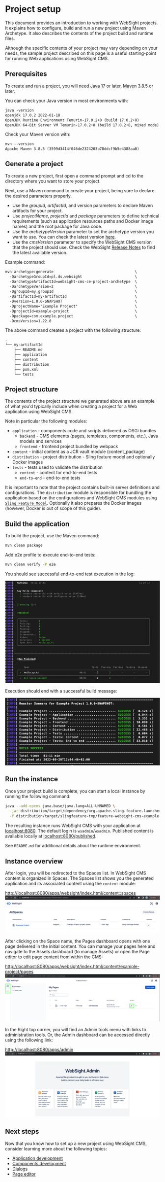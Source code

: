 # Project setup

This document provides an introduction to working with WebSight projects. It explains how to configure, build and run a new project using Maven Archetype. It also describes the contents of the project build and runtime files.

Although the specific contents of your project may vary depending on your needs, the sample project described on this page is a useful starting-point for running Web applications using WebSight CMS.


## Prerequisites
To create and run a project, you will need [Java 17](https://adoptium.net/) or later, [Maven](https://maven.apache.org/) 3.8.5 or later.

You can check your Java version in most environments with:

```
java -version
openjdk 17.0.2 2022-01-18
OpenJDK Runtime Environment Temurin-17.0.2+8 (build 17.0.2+8)
OpenJDK 64-Bit Server VM Temurin-17.0.2+8 (build 17.0.2+8, mixed mode)
```

Check your Maven version with:

```
mvn --version
Apache Maven 3.8.5 (3599d3414f046de2324203b78ddcf9b5e4388aa0)
```

## Generate a project
To create a new project, first open a command prompt and cd to the directory where you want to store your project.

Next, use a Maven command to create your project, being sure to declare the desired parameters properly.

- Use the _groupId_, _artifactId_, and version parameters to declare Maven artifacts for your project. 
- Use _projectName_, _projectId_ and _package_ parameters to define technical requirements (such as application resources paths and Docker image names) and the root package for Java code.
- Use the _archetypeVersion_ parameter to set the archetype version you want to use. You can check the latest version [here](https://search.maven.org/search?q=g:pl.ds.websight%20a:websight-cms-ce-project-archetype).
- Use the _cmsVersion_ parameter to specify the WebSight CMS version that the project should use. Check the WebSight [Release Notes](/cms/release-notes/websight-cms/) to find the latest available version.

Example command:

```
mvn archetype:generate                                     \
  -DarchetypeGroupId=pl.ds.websight                        \
  -DarchetypeArtifactId=websight-cms-ce-project-archetype  \
  -DarchetypeVersion=2                                     \
  -DgroupId=my.groupId                                     \
  -DartifactId=my-artifactId                               \
  -Dversion=1.0.0-SNAPSHOT                                 \
  -DprojectName="Example Project"                          \
  -DprojectId=example-project                              \
  -Dpackage=com.example.project                            \
  -DcmsVersion=1.22.0
```

The above command creates a project with the following structure:

```
.
└── my-artifactId
    ├── README.md
    ├── application
    ├── content
    ├── distribution
    ├── pom.xml
    └── tests

```

## Project structure
The contents of the project structure we generated above are an example of what you'd typically include when creating a project for a Web application using WebSight CMS.

Note in particular the following modules:

* `application` - components code and scripts delivered as OSGi bundles
    * `backend` - CMS elements (pages, templates, components, etc.), Java models and services
    * `frontend` - frontend project bundled by webpack
* `content` - initial content as a JCR vault module (content_package)
* `distribution` - project distribution - Sling feature model and optionally Docker images
* `tests` - tests used to validate the distribution
    * `content` - content for end-to-end tests
    * `end-to-end` - end-to-end tests

It is important to note that the project contains built-in server definitions and configurations. The `distribution` module is responsible for bundling the application based on the configurations and WebSight CMS modules using [`Sling Feature Model`](https://sling.apache.org/documentation/development/feature-model.html). Optionally it also prepares the Docker images (however, Docker is out of scope of this guide).

## Build the application
To build the project, use the Maven command:


```bash
mvn clean package
```

Add e2e profile to execute end-to-end tests:

```bash
mvn clean verify -P e2e
```

You should see successful end-to-end test execution in the log:

<p align="center" width="100%">
    <img class="image--with-border" src="./img02.png" alt="End-to-end test execution log">
</p>


Execution should end with a successful build message:

<p align="center" width="100%">
    <img class="image--with-border" src="./img03.png" alt="Successful build log">
</p>

## Run the instance
Once your project build is complete, you can start a local instance by running the following command:

```bash
java --add-opens java.base/java.lang=ALL-UNNAMED \
  -jar distribution/target/dependency/org.apache.sling.feature.launcher.jar \
  -f distribution/target/slingfeature-tmp/feature-websight-cms-example-project-tar.json
```

The resulting instance runs WebSight CMS with your application at [localhost:8080](http://localhost:8080/). The default login is `wsadmin`/`wsadmin`. Published content is available locally at [localhost:8080/published](http://localhost:8080/published/).

See `README.md` for additional details about the runtime environment.
 
## Instance overview
After login, you will be redirected to the Spaces list. In WebSight CMS content is organized in Spaces. The Spaces list shows you the generated application and its associated content using the `content` module:

[http://localhost:8080/apps/websight/index.html/content::spaces](http://localhost:8080/apps/websight/index.html/content::spaces )
![WebSight CMS - Spaces](img04.png)

After clicking on the Space name, the Pages dashboard opens with one page delivered in the initial content. You can manage your pages here and navigate to the Assets dashboard (to manage Assets) or open the Page editor to edit page content from within the CMS:

[http://localhost:8080/apps/websight/index.html/content/example-project/pages](http://localhost:8080/apps/websight/index.html/content/example-project/pages)
![WebSight CMS - Pages](img05.png)

In the Right top corner, you will find an Admin tools menu with links to administration tools. Or, the Admin dashboard can be accessed directly using the following link:

[http://localhost:8080/apps/admin](http://localhost:8080/apps/admin)
![WebSight CMS - Tools](img06.png)
 
## Next steps
Now that you know how to set up a new project using WebSight CMS, consider learning more about the following topics:

- [Application development](../app-development/)
- [Components development](../components/)
- [Dialogs](../dialogs/)
- [Page editor](../page-editor/)
